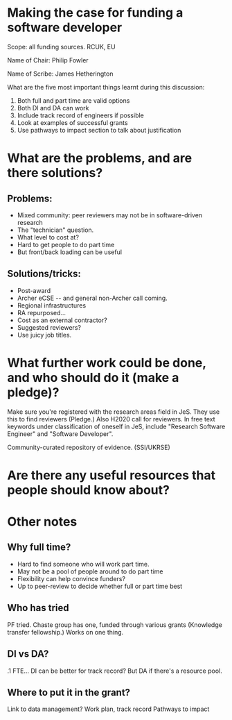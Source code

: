 Making the case for funding a software developer
================================================

Scope: all funding sources. RCUK, EU

Name of Chair: Philip Fowler

Name of Scribe: James Hetherington

What are the five most important things learnt during this discussion:

1. Both full and part time are valid options
2. Both DI and DA can work
3. Include track record of engineers if possible
4. Look at examples of successful grants
5. Use pathways to impact section to talk about justification

What are the problems, and are there solutions?
===============================================

Problems:
---------

* Mixed community: peer reviewers may not be in software-driven research
* The "technician" question.
* What level to cost at?
* Hard to get people to do part time
* But front/back loading can be useful

Solutions/tricks:
-----------------

* Post-award
* Archer eCSE -- and general non-Archer call coming.
* Regional infrastructures
* RA repurposed...
* Cost as an external contractor?
* Suggested reviewers?
* Use juicy job titles.

What further work could be done, and who should do it (make a pledge)?
======================================================================

Make sure you're registered with the research areas field in JeS. 
  They use this to find reviewers (Pledge.)
  Also H2020 call for reviewers.
  In free text keywords under classification of oneself in JeS, include "Research
Software Engineer" and "Software Developer".
  
Community-curated repository of evidence. (SSI/UKRSE)

Are there any useful resources that people should know about?
=============================================================

Other notes
===========

Why full time?
--------------

* Hard to find someone who will work part time.
* May not be a pool of people around to do part time
* Flexibility can help convince funders?
* Up to peer-review to decide whether full or part time best

Who has tried
-------------

PF tried.
Chaste group has one, funded through various grants (Knowledge transfer fellowship.)
 Works on one thing.
 
DI vs DA?
---------

.1 FTE...
DI can be better for track record?
But DA if there's a resource pool.

Where to put it in the grant?
-----------------------------

Link to data management?
Work plan, track record
Pathways to impact
